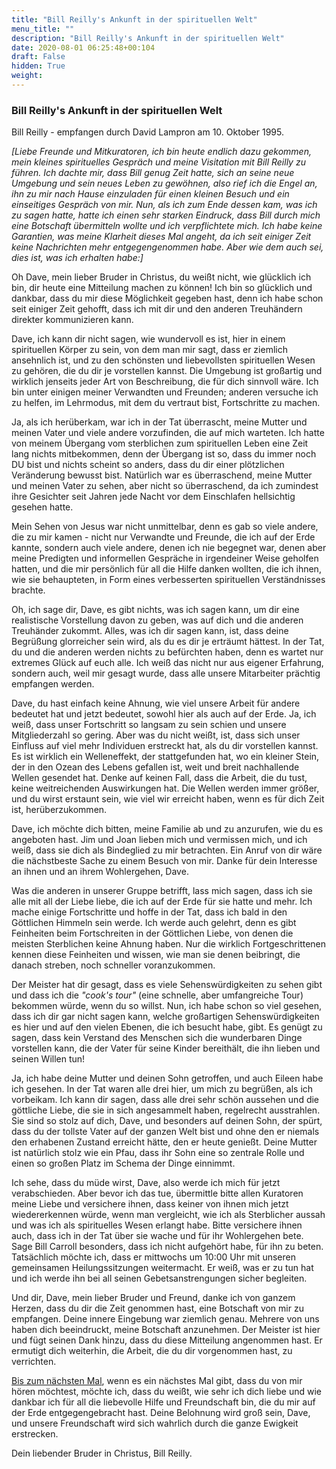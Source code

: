 ```yaml
---
title: "Bill Reilly's Ankunft in der spirituellen Welt"
menu_title: ""
description: "Bill Reilly's Ankunft in der spirituellen Welt"
date: 2020-08-01 06:25:48+00:104
draft: False
hidden: True
weight:
---
```

### Bill Reilly's Ankunft in der spirituellen Welt

Bill Reilly	 - empfangen durch David Lampron	am 10. Oktober 1995.

*[Liebe Freunde und Mitkuratoren, ich bin heute endlich dazu gekommen, mein kleines spirituelles Gespräch und meine Visitation mit Bill Reilly zu führen. Ich dachte mir, dass Bill genug Zeit hatte, sich an seine neue Umgebung und sein neues Leben zu gewöhnen, also rief ich die Engel an, ihn zu mir nach Hause einzuladen für einen kleinen Besuch und ein einseitiges Gespräch von mir. Nun, als ich zum Ende dessen kam, was ich zu sagen hatte, hatte ich einen sehr starken Eindruck, dass Bill durch mich eine Botschaft übermitteln wollte und ich verpflichtete mich. Ich habe keine Garantien, was meine Klarheit dieses Mal angeht, da ich seit einiger Zeit keine Nachrichten mehr entgegengenommen habe. Aber wie dem auch sei, dies ist, was ich erhalten habe:]*

Oh Dave, mein lieber Bruder in Christus, du weißt nicht, wie glücklich ich bin, dir heute eine Mitteilung machen zu können! Ich bin so glücklich und dankbar, dass du mir diese Möglichkeit gegeben hast, denn ich habe schon seit einiger Zeit gehofft, dass ich mit dir und den anderen Treuhändern direkter kommunizieren kann.

Dave, ich kann dir nicht sagen, wie wundervoll es ist, hier in einem spirituellen Körper zu sein, von dem man mir sagt, dass er ziemlich ansehnlich ist, und zu den schönsten und liebevollsten spirituellen Wesen zu gehören, die du dir je vorstellen kannst. Die Umgebung ist großartig und wirklich jenseits jeder Art von Beschreibung, die für dich sinnvoll wäre. Ich bin unter einigen meiner Verwandten und Freunden; anderen versuche ich zu helfen, im Lehrmodus, mit dem du vertraut bist, Fortschritte zu machen.

Ja, als ich herüberkam, war ich in der Tat überrascht, meine Mutter und meinen Vater und viele andere vorzufinden, die auf mich warteten. Ich hatte von meinem Übergang vom sterblichen zum spirituellen Leben eine Zeit lang nichts mitbekommen, denn der Übergang ist so, dass du immer noch DU bist und nichts scheint so anders, dass du dir einer plötzlichen Veränderung bewusst bist. Natürlich war es überraschend, meine Mutter und meinen Vater zu sehen, aber nicht so überraschend, da ich zumindest ihre Gesichter seit Jahren jede Nacht vor dem Einschlafen hellsichtig gesehen hatte.

Mein Sehen von Jesus war nicht unmittelbar, denn es gab so viele andere, die zu mir kamen - nicht nur Verwandte und Freunde, die ich auf der Erde kannte, sondern auch viele andere, denen ich nie begegnet war, denen aber meine Predigten und informellen Gespräche in irgendeiner Weise geholfen hatten, und die mir persönlich für all die Hilfe danken wollten, die ich ihnen, wie sie behaupteten, in Form eines verbesserten spirituellen Verständnisses brachte.

Oh, ich sage dir, Dave, es gibt nichts, was ich sagen kann, um dir eine realistische Vorstellung davon zu geben, was auf dich und die anderen Treuhänder zukommt. Alles, was ich dir sagen kann, ist, dass deine Begrüßung glorreicher sein wird, als du es dir je erträumt hättest. In der Tat, du und die anderen werden nichts zu befürchten haben, denn es wartet nur extremes Glück auf euch alle. Ich weiß das nicht nur aus eigener Erfahrung, sondern auch, weil mir gesagt wurde, dass alle unsere Mitarbeiter prächtig empfangen werden.

Dave, du hast einfach keine Ahnung, wie viel unsere Arbeit für andere bedeutet hat und jetzt bedeutet, sowohl hier als auch auf der Erde. Ja, ich weiß, dass unser Fortschritt so langsam zu sein schien und unsere Mitgliederzahl so gering. Aber was du nicht weißt, ist, dass sich unser Einfluss auf viel mehr Individuen erstreckt hat, als du dir vorstellen kannst. Es ist wirklich ein Welleneffekt, der stattgefunden hat, wo ein kleiner Stein, der in den Ozean des Lebens gefallen ist, weit und breit nachhallende Wellen gesendet hat. Denke auf keinen Fall, dass die Arbeit, die du tust, keine weitreichenden Auswirkungen hat. Die Wellen werden immer größer, und du wirst erstaunt sein, wie viel wir erreicht haben, wenn es für dich Zeit ist, herüberzukommen.

Dave, ich möchte dich bitten, meine Familie ab und zu anzurufen, wie du es angeboten hast. Jim und Joan lieben mich und vermissen mich, und ich weiß, dass sie dich als Bindeglied zu mir betrachten. Ein Anruf von dir wäre die nächstbeste Sache zu einem Besuch von mir. Danke für dein Interesse an ihnen und an ihrem Wohlergehen, Dave.

Was die anderen in unserer Gruppe betrifft, lass mich sagen, dass ich sie alle mit all der Liebe liebe, die ich auf der Erde für sie hatte und mehr. Ich mache einige Fortschritte und hoffe in der Tat, dass ich bald in den Göttlichen Himmeln sein werde. Ich werde auch gelehrt, denn es gibt Feinheiten beim Fortschreiten in der Göttlichen Liebe, von denen die meisten Sterblichen keine Ahnung haben. Nur die wirklich Fortgeschrittenen kennen diese Feinheiten und wissen, wie man sie denen beibringt, die danach streben, noch schneller voranzukommen.

Der Meister hat dir gesagt, dass es viele Sehenswürdigkeiten zu sehen gibt und dass ich die *"cook's tour"* (eine schnelle, aber umfangreiche Tour) bekommen würde, wenn du so willst. Nun, ich habe schon so viel gesehen, dass ich dir gar nicht sagen kann, welche großartigen Sehenswürdigkeiten es hier und auf den vielen Ebenen, die ich besucht habe, gibt. Es genügt zu sagen, dass kein Verstand des Menschen sich die wunderbaren Dinge vorstellen kann, die der Vater für seine Kinder bereithält, die ihn lieben und seinen Willen tun!

Ja, ich habe deine Mutter und deinen Sohn getroffen, und auch Eileen habe ich gesehen. In der Tat waren alle drei hier, um mich zu begrüßen, als ich vorbeikam. Ich kann dir sagen, dass alle drei sehr schön aussehen und die göttliche Liebe, die sie in sich angesammelt haben, regelrecht ausstrahlen. Sie sind so stolz auf dich, Dave, und besonders auf deinen Sohn, der spürt, dass du der tollste Vater auf der ganzen Welt bist und ohne den er niemals den erhabenen Zustand erreicht hätte, den er heute genießt. Deine Mutter ist natürlich stolz wie ein Pfau, dass ihr Sohn eine so zentrale Rolle und einen so großen Platz im Schema der Dinge einnimmt.

Ich sehe, dass du müde wirst, Dave, also werde ich mich für jetzt verabschieden. Aber bevor ich das tue, übermittle bitte allen Kuratoren meine Liebe und versichere ihnen, dass keiner von ihnen mich jetzt wiedererkennen würde, wenn man vergleicht, wie ich als Sterblicher aussah und was ich als spirituelles Wesen erlangt habe. Bitte versichere ihnen auch, dass ich in der Tat über sie wache und für ihr Wohlergehen bete. Sage Bill Carroll besonders, dass ich nicht aufgehört habe, für ihn zu beten. Tatsächlich möchte ich, dass er mittwochs um 10:00 Uhr mit unseren gemeinsamen Heilungssitzungen weitermacht. Er weiß, was er zu tun hat und ich werde ihn bei all seinen Gebetsanstrengungen sicher begleiten.

Und dir, Dave, mein lieber Bruder und Freund, danke ich von ganzem Herzen, dass du dir die Zeit genommen hast, eine Botschaft von mir zu empfangen. Deine innere Eingebung war ziemlich genau. Mehrere von uns haben dich beeindruckt, meine Botschaft anzunehmen. Der Meister ist hier und fügt seinen Dank hinzu, dass du diese Mitteilung angenommen hast. Er ermutigt dich weiterhin, die Arbeit, die du dir vorgenommen hast, zu verrichten.

[Bis zum nächsten Mal](/aktuelle-botschaften/aktuelle-botschaften-in-reihenfolge-des-datums/aktuelle-botschaften-2006-2010/eine-botschaft-von-bill-reilly-dl-bill-reilly-20-juli-2009/), wenn es ein nächstes Mal gibt, dass du von mir hören möchtest, möchte ich, dass du weißt, wie sehr ich dich liebe und wie dankbar ich für all die liebevolle Hilfe und Freundschaft bin, die du mir auf der Erde entgegengebracht hast. Deine Belohnung wird groß sein, Dave, und unsere Freundschaft wird sich wahrlich durch die ganze Ewigkeit erstrecken.

Dein liebender Bruder in Christus, Bill Reilly.
